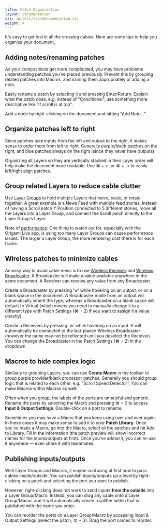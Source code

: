 ```yaml
---
title: Patch Organization
layout: documentation
css: /public/css/documentation.css
weight: 4
---
```


It's easy to get lost in all the crossing cables. Here are some tips to help you organize your document.

## Adding notes/renaming patches
As your compositions get more complicated, you may have problems understanding patches you've placed previously. Prevent this by grouping related patches into Macros, and naming them appropriately or adding a note.

Easily rename a patch by selecting it and pressing Enter/Return. Explain what the patch does, e.g. instead of "Conditional", use something more descriptive like "If scroll is at top".

Add a node by right-clicking on the document and hitting "Add Note...".

## Organize patches left to right
Since patches take inputs from the left and output to the right, it makes sense to order them from left to right. Generally purple/black patches on the right, and blue patches always on the right (since they never have outputs).

Organizing all Layers so they are vertically stacked in their Layer order will help make the document more readable. Use &#8984; + &larr; or &#8984; + &rarr; to easily left/right align patches.

## Group related Layers to reduce cable clutter
Use [Layer Groups](../../patches/Layer-Group) to hold multiple Layers that move, scale, or rotate together. A great example is a News Feed with multiple feed stories. Instead of having a Scroll patch Y Position connected to 5 different stories, move all the Layers into a Layer Group, and connect the Scroll patch directly to the Layer Group's Layer.

Note of [performance](../Performance): One thing to watch out for, especially with the Origami Live app, is using too many Layer Groups can cause performance issues. The larger a Layer Group, the more rendering cost there is for each frame.

## Wireless patches to minimize cables
An easy way to avoid cable mess is to use [Wireless Receiver](../../patches/Wireless-Receiver) and [Wireless Broadcaster](../../patches/Wireless-Broadcaster). A Broadcaster will make a value available anywhere in the same document. A Receiver can receive any value from any Broadcaster.

Create a Broadcaster by pressing 'w' while hovering on an output, or on a blank space in the document. A Broadcaster made from an output will automatically inherit the type, whereas a Broadcaster on a blank space will default to Virtual (which means you need to manually change it to a different type with Patch Settings (&#8984; + 2) if you want to assign it a value directly).

Create a Receivers by pressing 'w' while hovering on an input. It will automatically be connected to the last-placed Wireless Broadcaster (however the name may not be reflected until you deselect the Receiver). You can change the Broadcaster in the Patch Settings (&#8984; + 2) in the dropdown.

## Macros to hide complex logic
Similarly to grouping Layers, you can use **Create Macro** in the toolbar to group purple provider/black processor patches. Generally you should group logic that is related to each other, e.g. "Scroll Speed Detector". You can make Macros within Macros as well.

Often when you group, the labels of the ports are unhelpful and generic. Rename the ports by selecting the Macro and pressing &#8984; + 3 to access **Input & Output Settings**. Double-click on a port to rename.

Sometimes you may have a Macro that you keep using over and over again. In these cases it may make sense to add it to your **Patch Library**. Once you've made a Macro, go into the Macro, select all the patches and hit Add to Library. Fill in the information (the patch preview will show incorrect names for the inputs/outputs at first). Once you've added it, you can re-use it anywhere &mdash; even share it with teammates.

## Publishing inputs/outputs 
With Layer Groups and Macros, it maybe confusing at first how to pass cables inside/outside. You can publish inputs/outputs up a level by right-clicking on a patch and selecting the port you want to publish.

However, right-clicking does not work to send inputs **from the outside** into a Layer Group/Macro. Instead, you can drag any cable onto a Layer Group/Macro, and it will automatically create a splitter within that is published with the name you enter.

You can reorder the ports on a Layer Group/Macro by accessing Input & Output Settings (select the patch, &#8984; + 3). Drag the port names to reorder.

